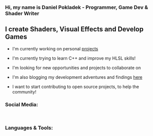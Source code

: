### Hi, my name is Daniel Pokladek - Programmer, Game Dev & Shader Writer

## I create Shaders, Visual Effects and Develop Games
- I'm currently working on personal [projects][projects]
- I'm currently trying to learn C++ and improve my HLSL skills!
- I'm looking for new opportunities and projects to collaborate on
- I'm also blogging my development adventures and findings [here][blog]

- I want to start contributing to open source projects, to help the community!

### Social Media:

<br/>

### Languages & Tools:


<br/>
<br/>

[blog]: https://danielpokladek.wordpress.com/
[twitter]: https://twitter.com/DPokladek
[projects]: https://github.com/danielpokladek